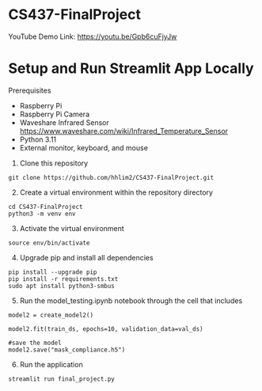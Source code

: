 # CS437-FinalProject
YouTube Demo Link: https://youtu.be/Gpb6cuFjyJw

# Setup and Run Streamlit App Locally
Prerequisites 
- Raspberry Pi
- Raspberry Pi Camera
- Waveshare Infrared Sensor https://www.waveshare.com/wiki/Infrared_Temperature_Sensor
- Python 3.11
- External monitor, keyboard, and mouse

1. Clone this repository
```
git clone https://github.com/hhlim2/CS437-FinalProject.git
```

2. Create a virtual environment within the repository directory
```
cd CS437-FinalProject
python3 -m venv env
```

3. Activate the virtual environment
```
source env/bin/activate
```

4. Upgrade pip and install all dependencies
```
pip install --upgrade pip
pip install -r requirements.txt
sudo apt install python3-smbus
```

5. Run the model_testing.ipynb notebook through the cell that includes
```
model2 = create_model2()

model2.fit(train_ds, epochs=10, validation_data=val_ds)

#save the model
model2.save("mask_compliance.h5")
```


6. Run the application
```
streamlit run final_project.py
```
